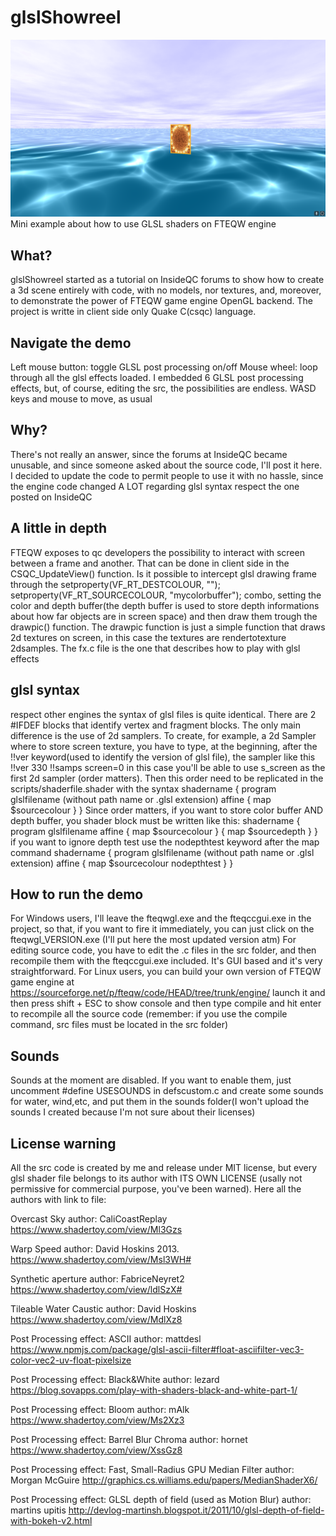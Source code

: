 # glslShowreel
![Project Logo](/project.png)
 Mini example about how to use GLSL shaders on FTEQW engine


## What?
glslShowreel started as a tutorial on InsideQC forums to show how to create a 3d scene entirely with code, with no models, nor textures, and, moreover, to demonstrate the power of FTEQW game engine OpenGL backend. The project is writte in client side only Quake C(csqc) language.

## Navigate the demo
Left mouse button: toggle GLSL post processing on/off
Mouse wheel: loop through all the glsl effects loaded.
I embedded 6 GLSL post processing effects, but, of course, editing the src, the possibilities are endless.
WASD keys and mouse to move, as usual

## Why?
There's not really an answer, since the forums at InsideQC became unusable, and since someone asked about the source code, I'll post it here.
I decided to update the code to permit people to use it with no hassle, since the engine code changed A LOT regarding glsl syntax respect the one posted on InsideQC

## A little in depth
FTEQW exposes to qc developers the possibility to interact with screen between a frame and another. That can be done in client side in the CSQC_UpdateView() function. Is it possible to intercept glsl drawing frame through the setproperty(VF_RT_DESTCOLOUR, "");
setproperty(VF_RT_SOURCECOLOUR, "mycolorbuffer");
combo, setting the color and depth buffer(the depth buffer is used to store depth informations about how far objects are in screen space) and then draw them trough the drawpic() function. The drawpic function is just a simple function that draws 2d textures on screen, in this case the textures are rendertotexture 2dsamples.
The fx.c file is the one that describes how to play with glsl effects

## glsl syntax
respect other engines the syntax of glsl files is quite identical. There are 2 #IFDEF blocks that identify vertex and fragment blocks. The only main difference is the use of 2d samplers. To create, for example, a 2d Sampler where to store screen texture, you have to type, at the beginning, after the !!ver keyword(used to identify the version of glsl file), the sampler like this
!!ver 330
!!samps screen=0
in this case you'll be able to use s_screen as the first 2d sampler (order matters). Then this order need to be replicated in the scripts/shaderfile.shader with the syntax
shadername
{
	program glslfilename (without path name or .glsl extension)
	affine
	{
		map $sourcecolour
	}
}
Since order matters, if you want to store color buffer AND depth buffer, you shader block must be written like this:
shadername
{
	program glslfilename
	affine
	{
		map $sourcecolour
	}
	{
		map $sourcedepth
	}
}
if you want to ignore depth test use the nodepthtest keyword after the map command
shadername
{
	program glslfilename (without path name or .glsl extension)
	affine
	{
		map $sourcecolour
		nodepthtest
	}
}

## How to run the demo
For Windows users, I'll leave the fteqwgl.exe and the fteqccgui.exe in the project, so that, if you want to fire it immediately, you can just click on the fteqwgl_VERSION.exe (I'll put here the most updated version atm)
For editing source code, you have to edit the .c files in the src folder, and then recompile them with the fteqccgui.exe included. It's GUI based and it's very straightforward.
For Linux users, you can build your own version of FTEQW game engine at
https://sourceforge.net/p/fteqw/code/HEAD/tree/trunk/engine/
launch it and then press shift + ESC to show console and then type compile and hit enter to recompile all the source code (remember: if you use the compile command, src files must be located in the src folder)

## Sounds
Sounds at the moment are disabled. If you want to enable them, just uncomment #define 	USESOUNDS in defscustom.c and create some sounds for water, wind,etc, and put them in the sounds folder(I won't upload the sounds I created because I'm not sure about their licenses)

## License warning
All the src code is created by me and release under MIT license, but every glsl shader file belongs to its author with ITS OWN LICENSE (usally not permissive for commercial purpose, you've been warned).
Here all the authors with link to file:

Overcast Sky
author: CaliCoastReplay
https://www.shadertoy.com/view/Ml3Gzs

Warp Speed
author: David Hoskins 2013.
https://www.shadertoy.com/view/Msl3WH#

Synthetic aperture
author: FabriceNeyret2
https://www.shadertoy.com/view/ldlSzX#

Tileable Water Caustic
author: David Hoskins
https://www.shadertoy.com/view/MdlXz8

Post Processing effect: ASCII
author: mattdesl
https://www.npmjs.com/package/glsl-ascii-filter#float-asciifilter-vec3-color-vec2-uv-float-pixelsize

Post Processing effect: Black&White
author: lezard
https://blog.sovapps.com/play-with-shaders-black-and-white-part-1/

Post Processing effect: Bloom
author: mAlk 
https://www.shadertoy.com/view/Ms2Xz3

Post Processing effect: Barrel Blur Chroma
author: hornet
https://www.shadertoy.com/view/XssGz8

Post Processing effect: Fast, Small-Radius GPU Median Filter
author: Morgan McGuire
http://graphics.cs.williams.edu/papers/MedianShaderX6/

Post Processing effect: GLSL depth of field (used as Motion Blur)
author: martins upitis
http://devlog-martinsh.blogspot.it/2011/10/glsl-depth-of-field-with-bokeh-v2.html